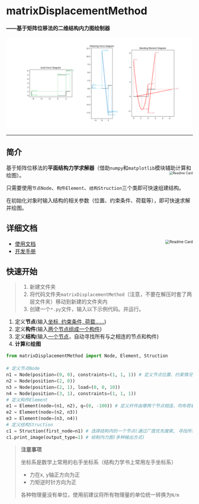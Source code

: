 # matrixDisplacementMethod

**——基于矩阵位移法的二维结构内力图绘制器**

![image-20220515190240478](docs/assets/image-20220515190240478.png)

---

## 简介

基于矩阵位移法的**平面结构力学求解器**（借助`numpy`和`matplotlib`模块辅助计算和绘图）。[<img align="right" src="https://github-readme-stats.vercel.app/api?username=IceTiki&show_icons=true" alt="Readme Card" style="zoom: 60%;" />](https://github.com/IceTiki)

只需要使用`节点Node`、`构件Element`、`结构Struction`三个类即可快速组建结构。

在初始化对象时输入结构的相关参数（位置、约束条件、荷载等），即可快速求解并绘图。

## 详细文档
[<img align="right" src="https://github-readme-stats.vercel.app/api/pin/?username=IceTiki&repo=matrixDisplacementMethod" alt="Readme Card" style="zoom: 70%;" />](https://github.com/IceTiki/matrixDisplacementMethod)

* [使用文档](docs/使用文档.md)
* [开发手册](docs/开发手册.md)

## 快速开始

> 1. 新建文件夹
> 2. 将代码文件夹`matrixDisplacementMethod`（注意，不要在解压时套了两层文件夹）移动到新建的文件夹内
> 3. 创建一个`*.py`文件，输入以下示例代码。并运行。

1. 定义**节点**(输入<u>坐标, 约束条件, 荷载......</u>)
2. 定义**构件**(输入<u>两个节点组成一个构件</u>)
3. 定义**结构**(输入<u>一个节点</u>，自动寻找所有与之相连的节点和构件)
4. **计算**和**绘图**

```python
from matrixDisplacementMethod import Node, Element, Struction

# 定义节点Node
n1 = Node(position=(0, 0), constraints=(1, 1, 1)) # 定义节点位置、约束情况(x,y,转角)、荷载(见n3节点)
n2 = Node(position=(2, 0))
n3 = Node(position=(2, 1), load=(0, 0, 10))
n4 = Node(position=(3, 1), constraints=(1, 1, 1))
# 定义构件Element
e1 = Element(node=(n1, n2), q=(0, -100)) # 定义杆件由哪两个节点相连、均布荷载的方向与大小(皆使用笛卡尔坐标系)
e2 = Element(node=(n2, n3))
e3 = Element(node=(n3, n4))
# 定义结构Struction
c1 = Struction(first_node=n1) # 选择结构内的一个节点(通过广度优先搜索, 寻找所有相连节点, 建立整个结构)
c1.print_image(output_type=1) # 绘制内力图(多种输出方式)
```

> **注意事项**
>
> 坐标系是数学上常用的右手坐标系（结构力学书上常用左手坐标系）
>
> * 力在x, y轴正方向为正
> * 力矩逆时针方向为正
>
> 各种物理量没有单位，使用前建议将所有物理量的单位统一转换为`N/m`

